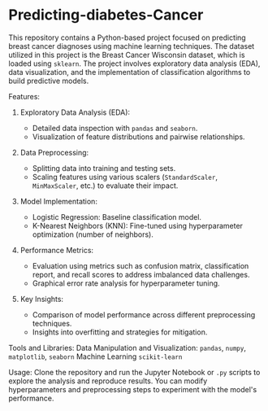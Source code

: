 # Predicting-diabetes-Cancer

This repository contains a Python-based project focused on predicting breast cancer diagnoses using machine learning techniques. The dataset utilized in this project is the Breast Cancer Wisconsin dataset, which is loaded using `sklearn`. The project involves exploratory data analysis (EDA), data visualization, and the implementation of classification algorithms to build predictive models.

Features:
1. Exploratory Data Analysis (EDA):
   - Detailed data inspection with `pandas` and `seaborn`.
   - Visualization of feature distributions and pairwise relationships.

2. Data Preprocessing:
   - Splitting data into training and testing sets.
   - Scaling features using various scalers (`StandardScaler`, `MinMaxScaler`, etc.) to evaluate their impact.

3. Model Implementation:
   - Logistic Regression: Baseline classification model.
   - K-Nearest Neighbors (KNN): Fine-tuned using hyperparameter optimization (number of neighbors).

4. Performance Metrics:
   - Evaluation using metrics such as confusion matrix, classification report, and recall scores to address imbalanced data challenges.
   - Graphical error rate analysis for hyperparameter tuning.

5. Key Insights:
   - Comparison of model performance across different preprocessing techniques.
   - Insights into overfitting and strategies for mitigation.

 Tools and Libraries:
Data Manipulation and Visualization: `pandas`, `numpy`, `matplotlib`, `seaborn`
Machine Learning `scikit-learn`

Usage:
Clone the repository and run the Jupyter Notebook or `.py` scripts to explore the analysis and reproduce results. You can modify hyperparameters and preprocessing steps to experiment with the model's performance.


